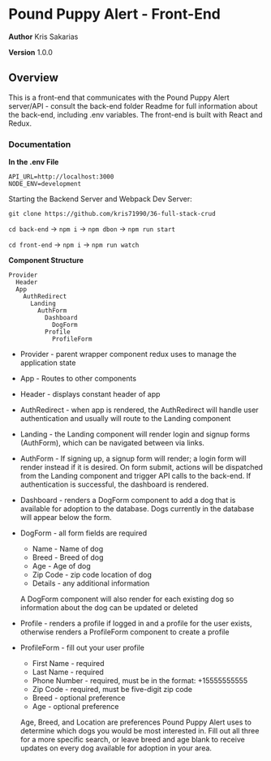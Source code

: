 # Pound Puppy Alert - Front-End

**Author** Kris Sakarias

**Version** 1.0.0 

## Overview
This is a front-end that communicates with the Pound Puppy Alert server/API - consult the back-end folder Readme for full information about the back-end, including .env variables. The front-end is built with React and Redux.

### Documentation

**In the .env File**
```
API_URL=http://localhost:3000
NODE_ENV=development
```


Starting the Backend Server and Webpack Dev Server:

`git clone https://github.com/kris71990/36-full-stack-crud`

`cd back-end` -> `npm i` -> `npm dbon` -> `npm run start`

`cd front-end` -> `npm i` -> `npm run watch`


**Component Structure**
```
Provider
  Header
  App 
    AuthRedirect
      Landing
        AuthForm
          Dashboard
            DogForm
          Profile
            ProfileForm
```

- Provider - parent wrapper component redux uses to manage the application state

- App - Routes to other components 

- Header - displays constant header of app

- AuthRedirect - when app is rendered, the AuthRedirect will handle user authentication and usually will route to the Landing component

- Landing - the Landing component will render login and signup forms (AuthForm), which can be navigated between via links.

- AuthForm - If signing up, a signup form will render; a login form will render instead if it is desired. On form submit, actions will be dispatched from the Landing component and trigger API calls to the back-end. If authentication is successful, the dashboard is rendered.

- Dashboard - renders a DogForm component to add a dog that is available for adoption to the database. Dogs currently in the database will appear below the form.

- DogForm - all form fields are required
    - Name - Name of dog 
    - Breed - Breed of dog
    - Age - Age of dog
    - Zip Code - zip code location of dog 
    - Details - any additional information 

  A DogForm component will also render for each existing dog so information about the dog can be updated or deleted

- Profile - renders a profile if logged in and a profile for the user exists, otherwise renders a ProfileForm component to create a profile

- ProfileForm - fill out your user profile
    - First Name - required
    - Last Name - required
    - Phone Number - required, must be in the format: +15555555555
    - Zip Code - required, must be five-digit zip code
    - Breed - optional preference
    - Age - optional preference

  Age, Breed, and Location are preferences Pound Puppy Alert uses to determine which dogs you would be most interested in. Fill out all three for a more specific search, or leave breed and age blank to receive updates on every dog available for adoption in your area.
